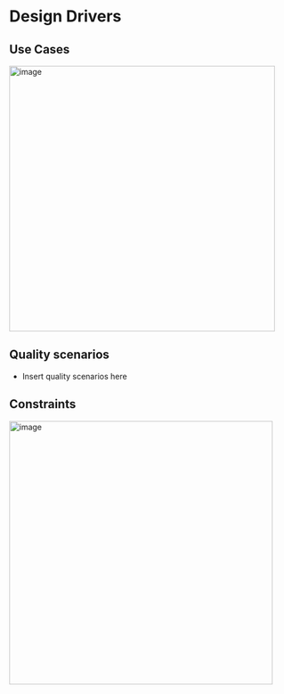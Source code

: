 # Design Drivers

## Use Cases
<img width="477" alt="image" src="https://user-images.githubusercontent.com/94568955/198855511-baead754-b13f-4a51-8938-de5c5c462c55.png">

## Quality scenarios
- Insert quality scenarios here

## Constraints
<img width="473" alt="image" src="https://user-images.githubusercontent.com/94568955/198855486-1181321b-c8a8-4605-88ff-620f280b6a81.png">
